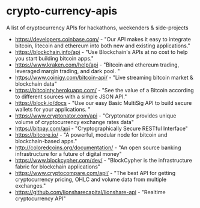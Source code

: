 # crypto-currency-apis
A list of cryptocurrency APIs for hackathons, weekenders &amp; side-projects

* https://developers.coinbase.com/ - "Our API makes it easy to integrate bitcoin, litecoin and ethereum into both new and existing applications."
* https://blockchain.info/api - "Use Blockchain's APIs at no cost to help you start building bitcoin apps."
* https://www.kraken.com/help/api - "Bitcoin and ethereum trading, leveraged margin trading, and dark pool. "
* https://www.coinigy.com/bitcoin-api/ - "Live streaming bitcoin market & blockchain data"
* https://bitcointy.herokuapp.com/ - "See the value of a Bitcoin according to different sources with a simple JSON API."
* https://block.io/docs - "Use our easy Basic MultiSig API to build secure wallets for your applications. "
* https://www.cryptonator.com/api - "Cryptonator provides unique volume of cryptocurrency exchange rates data"
* https://bitpay.com/api - "Cryptographically Secure RESTful Interface"
* https://bitcore.io/ - "A powerful, modular node for bitcoin and blockchain-based apps."
* http://coloredcoins.org/documentation/ - "An open source banking  infrastructure for a  future of digital money"
* https://www.blockcypher.com/dev/ - "BlockCypher is the infrastructure fabric for blockchain applications"
* https://www.cryptocompare.com/api/ - "The best API for getting cryptocurrency pricing, OHLC and volume data from multiple exchanges."
* https://github.com/lionsharecapital/lionshare-api - "Realtime cryptocurrency API"
